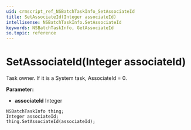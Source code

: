 ```yaml
---
uid: crmscript_ref_NSBatchTaskInfo_SetAssociateId
title: SetAssociateId(Integer associateId)
intellisense: NSBatchTaskInfo.SetAssociateId
keywords: NSBatchTaskInfo, GetAssociateId
so.topic: reference
---
```


# SetAssociateId(Integer associateId)

 Task owner. If it is a System task, AssociateId = 0.

**Parameter:** 
* **associateId** Integer

```crmscript
NSBatchTaskInfo thing;
Integer associateId;
thing.SetAssociateId(associateId);
```

